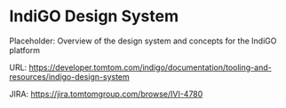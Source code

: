 # IndiGO Design System

Placeholder: Overview of the design system and concepts for the IndiGO platform

URL: https://developer.tomtom.com/indigo/documentation/tooling-and-resources/indigo-design-system

JIRA: https://jira.tomtomgroup.com/browse/IVI-4780
